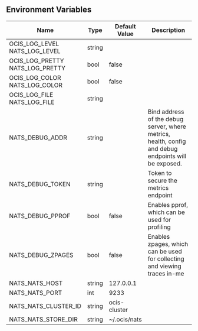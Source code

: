 ## Environment Variables

| Name | Type | Default Value | Description |
|------|------|---------------|-------------|
| OCIS_LOG_LEVEL<br/>NATS_LOG_LEVEL | string |  | |
| OCIS_LOG_PRETTY<br/>NATS_LOG_PRETTY | bool | false | |
| OCIS_LOG_COLOR<br/>NATS_LOG_COLOR | bool | false | |
| OCIS_LOG_FILE<br/>NATS_LOG_FILE | string |  | |
| NATS_DEBUG_ADDR | string |  | Bind address of the debug server, where metrics, health, config and debug endpoints will be exposed.|
| NATS_DEBUG_TOKEN | string |  | Token to secure the metrics endpoint|
| NATS_DEBUG_PPROF | bool | false | Enables pprof, which can be used for profiling|
| NATS_DEBUG_ZPAGES | bool | false | Enables zpages, which can  be used for collecting and viewing traces in-me|
| NATS_NATS_HOST | string | 127.0.0.1 | |
| NATS_NATS_PORT | int | 9233 | |
| NATS_NATS_CLUSTER_ID | string | ocis-cluster | |
| NATS_NATS_STORE_DIR | string | ~/.ocis/nats | |